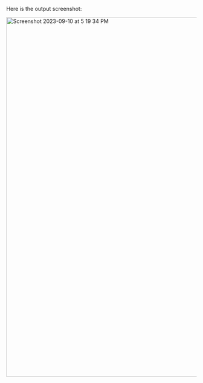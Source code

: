 Here is the output screenshot:


<img width="951" alt="Screenshot 2023-09-10 at 5 19 34 PM" src="https://github.com/anushasonte/CS458_InformationSecurity/assets/29819682/79977165-8e0b-483e-98e9-66b3f73892bc">
